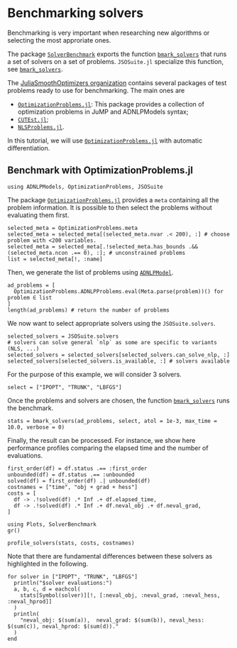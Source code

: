 # Benchmarking solvers

Benchmarking is very important when researching new algorithms or selecting the most approriate ones.

The package [`SolverBenchmark`](https://github.com/JuliaSmoothOptimizers/SolverBenchmark.jl) exports the function [`bmark_solvers`](https://github.com/JuliaSmoothOptimizers/SolverBenchmark.jl/blob/main/src/bmark_solvers.jl) that runs a set of solvers on a set of problems. `JSOSuite.jl` specialize this function, see [`bmark_solvers`](@ref).


The [JuliaSmoothOptimizers organization](https://juliasmoothoptimizers.github.io) contains several packages of test problems ready to use for benchmarking. The main ones are
- [`OptimizationProblems.jl`](https://github.com/JuliaSmoothOptimizers/OptimizationProblems.jl): This package provides a collection of optimization problems in JuMP and ADNLPModels syntax;
- [`CUTEst.jl`](https://github.com/JuliaSmoothOptimizers/CUTEst.jl);
- [`NLSProblems.jl`](https://github.com/JuliaSmoothOptimizers/NLSProblems.jl).

In this tutorial, we will use [`OptimizationProblems.jl`](https://github.com/JuliaSmoothOptimizers/OptimizationProblems.jl) with automatic differentiation.

## Benchmark with OptimizationProblems.jl

```@example op
using ADNLPModels, OptimizationProblems, JSOSuite
```

The package [`OptimizationProblems.jl`](https://github.com/JuliaSmoothOptimizers/OptimizationProblems.jl) provides a `meta` containing all the problem information.
It is possible to then select the problems without evaluating them first.

```@example op
selected_meta = OptimizationProblems.meta
selected_meta = selected_meta[(selected_meta.nvar .< 200), :] # choose problem with <200 variables.
selected_meta = selected_meta[.!selected_meta.has_bounds .&& (selected_meta.ncon .== 0), :]; # unconstrained problems
list = selected_meta[!, :name]
```

Then, we generate the list of problems using [`ADNLPModel`](https://juliasmoothoptimizers.github.io/ADNLPModels.jl/dev/reference/#ADNLPModels.ADNLPModel-Union{Tuple{S},%20Tuple{Any,%20S}}%20where%20S).

```@example op
ad_problems = [
  OptimizationProblems.ADNLPProblems.eval(Meta.parse(problem))() for problem ∈ list
]
length(ad_problems) # return the number of problems
```

We now want to select appropriate solvers using the `JSOSuite.solvers`.

```@example op
selected_solvers = JSOSuite.solvers
# solvers can solve general `nlp` as some are specific to variants (NLS, ...)
selected_solvers = selected_solvers[selected_solvers.can_solve_nlp, :]
selected_solvers[selected_solvers.is_available, :] # solvers available
```

For the purpose of this example, we will consider 3 solvers.
```@example op
select = ["IPOPT", "TRUNK", "LBFGS"]
```

Once the problems and solvers are chosen, the function [`bmark_solvers`](@ref) runs the benchmark. 

```@example op
stats = bmark_solvers(ad_problems, select, atol = 1e-3, max_time = 10.0, verbose = 0)
```

Finally, the result can be processed. For instance, we show here performance profiles comparing the elapsed time and the number of evaluations.

```@example op
first_order(df) = df.status .== :first_order
unbounded(df) = df.status .== :unbounded
solved(df) = first_order(df) .| unbounded(df)
costnames = ["time", "obj + grad + hess"]
costs = [
  df -> .!solved(df) .* Inf .+ df.elapsed_time,
  df -> .!solved(df) .* Inf .+ df.neval_obj .+ df.neval_grad,
]

using Plots, SolverBenchmark
gr()

profile_solvers(stats, costs, costnames)
```

Note that there are fundamental differences between these solvers as highlighted in the following.

```@example op
for solver in ["IPOPT", "TRUNK", "LBFGS"]
  println("$solver evaluations:")
  a, b, c, d = eachcol(
    stats[Symbol(solver)][!, [:neval_obj, :neval_grad, :neval_hess, :neval_hprod]]
  )
  println(
    "neval_obj: $(sum(a)),  neval_grad: $(sum(b)), neval_hess: $(sum(c)), neval_hprod: $(sum(d))."
  )
end
```
